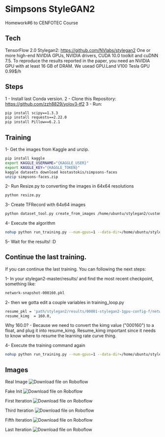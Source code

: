 # Simpsons StyleGAN2 

Homework#6 to CENFOTEC Course 

## Tech
TensorFlow 2.0
Stylegan2: https://github.com/NVlabs/stylegan2
One or more high-end NVIDIA GPUs, NVIDIA drivers, CUDA 10.0 toolkit and cuDNN 7.5. To reproduce the results reported in the paper, you need an NVIDIA GPU with at least 16 GB of DRAM.
We usead GPU.Land V100 Tesla GPU 0.99$/h 

## Steps

1 - Install last Conda version.
2 - Clone this Repository: https://github.com/zzh8829/yolov3-tf2
3 - Run: 
```bash
pip install scipy==1.3.3
pip install requests==2.22.0
pip install Pillow==6.2.1
```

## Training

1- Get the images from Kaggle and unzip.

```bash
pip install kaggle
export KAGGLE_USERNAME="{KAGGLE_USER}"
export KAGGLE_KEY="{KAGGLE_TOKEN}"
kaggle datasets download kostastokis/simpsons-faces
unzip simpsons-faces.zip 
```

2- Run Resize.py to converting the images in 64x64 resolutions
```bash
python resize.py
```

3- Create TFRecord with 64x64 images
```bash
python dataset_tool.py create_from_images /home/ubuntu/stylegan2/custom /home/ubuntu/stylegan2/64x64
```

4- Execute the algorithm
```bash
nohup python run_training.py --num-gpus=1 --data-dir=/home/ubuntu/stylegan2/datasets --config=config-f --dataset=custom --mirror-augment=true
```

5- Wait for the results! :D

## Continue the last training.

If you can continue the last training. You can following the next steps:

1- In your stylegan2-master/results/ and find the most recent checkpoint, something like:

```bash
network-snapshot-000160.pkl
```

2- then we gotta edit a couple variables in training_loop.py
```bash
resume_pkl = 'path/stylegan2/results/00001-stylegan2-1gpu-config-f/network-snapshot-000160.pkl',
resume_kimg  = 160.0,
```
Why 160.0? - Because we need to convert the kimg value ("000160") to a float, and plug it into resume_kimg. Resume_kimg important since it needs to know where to resume the learning rate curve thing.

4- Execute the training command again
```bash
nohup python run_training.py --num-gpus=1 --data-dir=/home/ubuntu/stylegan2/datasets --config=config-f --dataset=custom --mirror-augment=true
```

## Images

Real Image
![Download file on Roboflow](https://github.com/RonnyCalderon/Simpsons-StyleGAN2-demo-training/images/reals.jpg)

Fake Init
![Download file on Roboflow](https://github.com/RonnyCalderon/Simpsons-StyleGAN2-demo-training/images/fake_init.jpg)

First Iteration
![Download file on Roboflow](https://github.com/RonnyCalderon/Simpsons-StyleGAN2-demo-training/images/fakes000000.jpg)

Third Iteration
![Download file on Roboflow](https://github.com/RonnyCalderon/Simpsons-StyleGAN2-demo-training/images/fakes000320.jpg)

Fifth Iteration
![Download file on Roboflow](https://github.com/RonnyCalderon/Simpsons-StyleGAN2-demo-training/images/fakes000640.jpg)

Last Iteration
![Download file on Roboflow](https://github.com/RonnyCalderon/Simpsons-StyleGAN2-demo-training/images/fakes001440.jpg)
